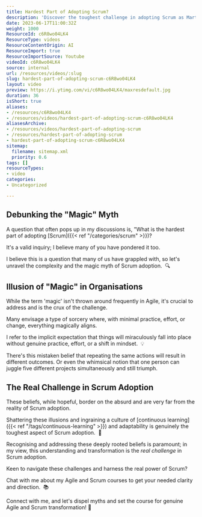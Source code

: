 ```yaml
---
title: Hardest Part of Adopting Scrum?
description: 'Discover the toughest challenge in adopting Scrum as Martin Hinshelwood shares insights in this engaging short video. #Scrum #Agile #Shorts'
date: 2023-06-17T11:00:32Z
weight: 1000
ResourceId: c6R8wo04LK4
ResourceType: videos
ResourceContentOrigin: AI
ResourceImport: true
ResourceImportSource: Youtube
videoId: c6R8wo04LK4
source: internal
url: /resources/videos/:slug
slug: hardest-part-of-adopting-scrum-c6R8wo04LK4
layout: video
preview: https://i.ytimg.com/vi/c6R8wo04LK4/maxresdefault.jpg
duration: 36
isShort: true
aliases:
- /resources/c6R8wo04LK4
- /resources/videos/hardest-part-of-adopting-scrum-c6R8wo04LK4
aliasesArchive:
- /resources/videos/hardest-part-of-adopting-scrum
- /resources/hardest-part-of-adopting-scrum
- hardest-part-of-adopting-scrum-c6R8wo04LK4
sitemap:
  filename: sitemap.xml
  priority: 0.6
tags: []
resourceTypes:
- video
categories:
- Uncategorized

---
```

## Debunking the "Magic" Myth

A question that often pops up in my discussions is, "What is the hardest part of adopting [Scrum]({{< ref "/categories/scrum" >}})?

It's a valid inquiry; I believe many of you have pondered it too.

I believe this is a question that many of us have grappled with, so let's unravel the complexity and the magic myth of Scrum adoption.  🔍

## Illusion of "Magic" in Organisations

While the term 'magic' isn't thrown around frequently in Agile, it's crucial to address and is the crux of the challenge.

Many envisage a type of sorcery where, with minimal practice, effort, or change, everything magically aligns.  

I refer to the implicit expectation that things will miraculously fall into place without genuine practice, effort, or a shift in mindset.  💡

There's this mistaken belief that repeating the same actions will result in different outcomes. Or even the whimsical notion that one person can juggle five different projects simultaneously and still triumph.

## The Real Challenge in Scrum Adoption

These beliefs, while hopeful, border on the absurd and are very far from the reality of Scrum adoption.

Shattering these illusions and ingraining a culture of [continuous learning]({{< ref "/tags/continuous-learning" >}}) and adaptability is genuinely the toughest aspect of Scrum adoption.  🚫 

Recognising and addressing these deeply rooted beliefs is paramount; in my view, this understanding and transformation is the _real challenge_ in Scrum adoption.

Keen to navigate these challenges and harness the real power of Scrum?

Chat with me about my Agile and Scrum courses to get your needed clarity and direction.  📚

Connect with me, and let's dispel myths and set the course for genuine Agile and Scrum transformation! 🚀
